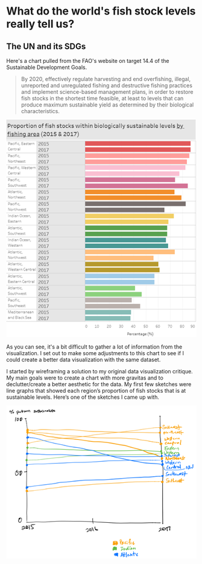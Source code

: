 # What do the world's fish stock levels really tell us?
## The UN and its SDGs
Here's a chart pulled from the FAO's website on target 14.4 of the Sustainable Development Goals.

> By 2020, effectively regulate harvesting and end overfishing, illegal, unreported and unregulated fishing and destructive fishing practices and implement science-based management plans, in order to restore fish stocks in the shortest time feasible, at least to levels that can produce maximum sustainable yield as determined by their biological characteristics.

![](https://github.com/mattko517/portfolio/blob/main/FAO%20graphic.png?raw=true)

As you can see, it's a bit difficult to gather a lot of information from the visualization. I set out to make some adjustments to this chart to see if I could create a better data visualization with the same dataset.

I started by wireframing a solution to my original data visualization critique. My main goals were to create a chart with more gravitas and to declutter/create a better aesthetic for the data. My first few sketches were line graphs that showed each region’s proportion of fish stocks that is at sustainable levels. Here’s one of the sketches I came up with.

![](https://github.com/mattko517/portfolio/blob/main/Sketch.png?raw=true)
